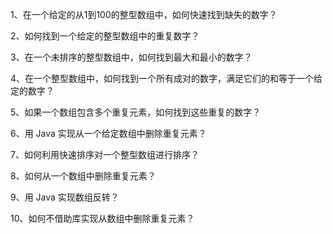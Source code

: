1、在一个给定的从1到100的整型数组中，如何快速找到缺失的数字？

2、如何找到一个给定的整型数组中的重复数字？

3、在一个未排序的整型数组中，如何找到最大和最小的数字？

4、在一个整型数组中，如何找到一个所有成对的数字，满足它们的和等于一个给定的数字？

5、如果一个数组包含多个重复元素，如何找到这些重复的数字？

6、用 Java 实现从一个给定数组中删除重复元素？

7、如何利用快速排序对一个整型数组进行排序？

8、如何从一个数组中删除重复元素？

9、用 Java 实现数组反转？

10、如何不借助库实现从数组中删除重复元素？
